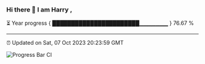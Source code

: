### Hi there 👋 I am Harry , 

⏳ Year progress { ███████████████████████▁▁▁▁▁▁▁ } 76.67 %

---

⏰ Updated on Sat, 07 Oct 2023 20:23:59 GMT

![Progress Bar CI](https://github.com/duykhang68/duykhang68/workflows/Progress%20Bar%20CI/badge.svg)
